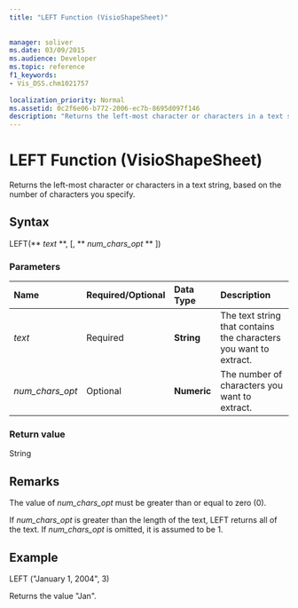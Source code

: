 ```yaml
---
title: "LEFT Function (VisioShapeSheet)"
 
 
manager: soliver
ms.date: 03/09/2015
ms.audience: Developer
ms.topic: reference
f1_keywords:
- Vis_DSS.chm1021757
 
localization_priority: Normal
ms.assetid: 0c2f6e06-b772-2006-ec7b-8695d097f146
description: "Returns the left-most character or characters in a text string, based on the number of characters you specify."
---
```


# LEFT Function (VisioShapeSheet)

Returns the left-most character or characters in a text string, based on the number of characters you specify.
  
## Syntax

LEFT(** *text* **, [, ** *num_chars_opt* ** ]) 
  
### Parameters

|**Name**|**Required/Optional**|**Data Type**|**Description**|
|:-----|:-----|:-----|:-----|
| _text_ <br/> |Required  <br/> |**String** <br/> |The text string that contains the characters you want to extract.  <br/> |
| _num_chars_opt_ <br/> |Optional  <br/> |**Numeric** <br/> |The number of characters you want to extract.  <br/> |
   
### Return value

String
  
## Remarks

The value of  _num_chars_opt_ must be greater than or equal to zero (0). 
  
If  _num_chars_opt_ is greater than the length of the text, LEFT returns all of the text. If  _num_chars_opt_ is omitted, it is assumed to be 1. 
  
## Example

LEFT ("January 1, 2004", 3) 
  
Returns the value "Jan". 
  

